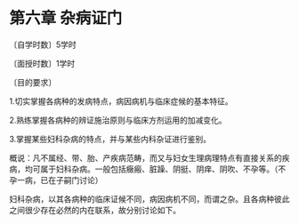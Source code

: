 # 第六章 杂病证门

〔自学时数〕5学时

〔面授时数〕1学时

〔目的要求〕

1.切实掌握各病种的发病特点，病因病机与临床症候的基本特征。

2.熟练掌握各病种的辨证施治原则与临床方剂运用的加减变化。

3.掌握某些妇科杂病的特点，并与某些内科杂证进行鉴别。

概说：凡不属经、带、胎、产疾病范畴，而又与妇女生理病理特点有直接关系的疾病，均可属于妇科杂病。一般包括癥瘢、脏躁、阴挺、阴痒、阴吹、不孕等。（不孕一病，已在子嗣门讨论）

妇科杂病，以其各病种的临床证候不同，病因病机不同，而谓之杂。且各病种彼此之间很少存在必然的内在联系，故分别讨论如下。
